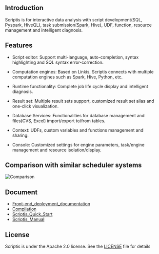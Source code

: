 ## Introduction

Scriptis is for interactive data analysis with script development(SQL, Pyspark, HiveQL), task submission(Spark, Hive), UDF, function, resource management and intelligent diagnosis.

## Features

* Script editor: Support multi-language, auto-completion, syntax highlighting and SQL syntax error-correction.

* Computation engines: Based on Linkis, Scriptis connects with multiple computation engines such as Spark, Hive, Python, etc.

* Runtime functionality: Complete job life cycle display and intelligent diagnosis.

* Result set: Multiple result sets support, customized result set alias and one-click visualization.

* Database Services: Functionalities for database management and files(CVS, Excel) import/export to/from tables.

* Context: UDFs, custom variables and functions management and sharing.

* Console: Customized settings for engine parameters, task/engine management and resource isolation/display.


## Comparison with similar scheduler systems
![Comparison](/docs/en_US/images/readme/Comparison.png)

## Document
* [Front-end_deployment_documentation](ch1/Front-end_deployment_documentation.md)
* [Compilation](ch2/Compilation.md)
* [Scriptis_Quick_Start](ch3/Scriptis_Quick_Start.md)
* [Scriptis_Manual](ch4/Scriptis_Manual.md)


## License

Scriptis is under the Apache 2.0 license. See the [LICENSE]((http://www.apache.org/licenses/LICENSE-2.0)) file for details